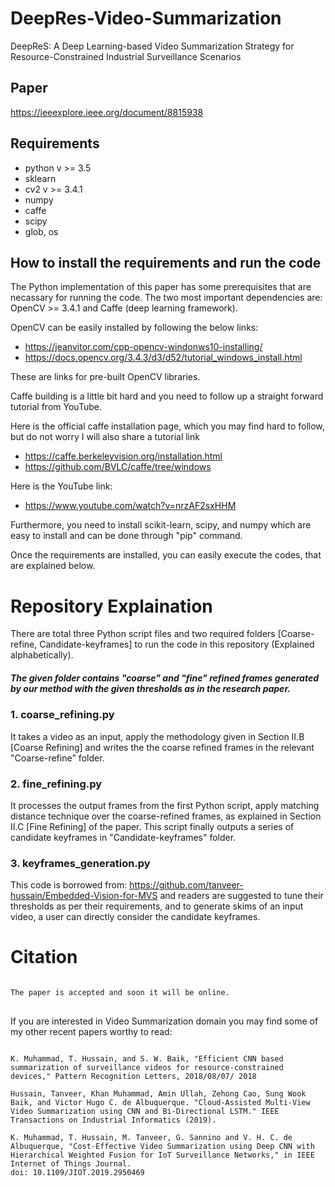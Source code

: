 # DeepRes-Video-Summarization
DeepReS: A Deep Learning-based Video Summarization Strategy for Resource-Constrained Industrial Surveillance Scenarios

## Paper
https://ieeexplore.ieee.org/document/8815938

## Requirements
- python v >= 3.5
- sklearn
- cv2 v >= 3.4.1
- numpy
- caffe
- scipy
- glob, os

## How to install the requirements and run the code
The Python implementation of this paper has some prerequisites that are necassary for running the code.
The two most important dependencies are: OpenCV >= 3.4.1 and Caffe (deep learning framework).

OpenCV can be easily installed by following the below links:
- https://jeanvitor.com/cpp-opencv-windonws10-installing/
- https://docs.opencv.org/3.4.3/d3/d52/tutorial_windows_install.html

These are links for pre-built OpenCV libraries.

Caffe building is a little bit hard and you need to follow up a straight forward tutorial from YouTube. 

Here is the official caffe installation page, which you may find hard to follow, but do not worry I will also share a tutorial link
- https://caffe.berkeleyvision.org/installation.html
- https://github.com/BVLC/caffe/tree/windows

Here is the YouTube link:

- https://www.youtube.com/watch?v=nrzAF2sxHHM

Furthermore, you need to install scikit-learn, scipy, and numpy which are easy to install and can be done through "pip" command.

Once the requirements are installed, you can easily execute the codes, that are explained below.

# Repository Explaination
There are total three Python script files and two required folders [Coarse-refine, Candidate-keyframes] to run the code in this repository (Explained alphabetically). 
##### The given folder contains "coarse" and "fine" refined frames generated by our method with the given thresholds as in the research paper.

### 1. coarse_refining.py

It takes a video as an input, apply the methodology given in Section II.B [Coarse Refining] and writes the the coarse refined frames in the relevant "Coarse-refine" folder.

### 2. fine_refining.py

It processes the output frames from the first Python script, apply matching distance technique over the coarse-refined frames, as explained in Section II.C [Fine Refining] of the paper. This script finally outputs a series of candidate keyframes in "Candidate-keyframes" folder.

### 3. keyframes_generation.py

This code is borrowed from:
https://github.com/tanveer-hussain/Embedded-Vision-for-MVS
and readers are suggested to tune their thresholds as per their requirements, and to generate skims of an input video, a user can directly consider the candidate keyframes.


# Citation
<pre>
<code>
The paper is accepted and soon it will be online.
</code>
</pre>

If you are interested in Video Summarization domain you may find some of my other recent papers worthy to read:

<pre>
<code>
K. Muhammad, T. Hussain, and S. W. Baik, "Efficient CNN based summarization of surveillance videos for resource-constrained devices," Pattern Recognition Letters, 2018/08/07/ 2018

Hussain, Tanveer, Khan Muhammad, Amin Ullah, Zehong Cao, Sung Wook Baik, and Victor Hugo C. de Albuquerque. "Cloud-Assisted Multi-View Video Summarization using CNN and Bi-Directional LSTM." IEEE Transactions on Industrial Informatics (2019).

K. Muhammad, T. Hussain, M. Tanveer, G. Sannino and V. H. C. de Albuquerque, "Cost-Effective Video Summarization using Deep CNN with Hierarchical Weighted Fusion for IoT Surveillance Networks," in IEEE Internet of Things Journal.
doi: 10.1109/JIOT.2019.2950469
</code>
</pre>



